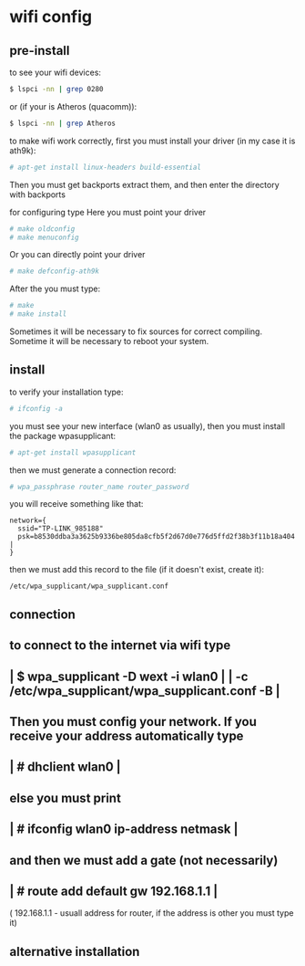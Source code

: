 # wifi config

## pre-install
to see your wifi devices:
```sh
$ lspci -nn | grep 0280
```

or (if your is Atheros (quacomm)):
```sh
$ lspci -nn | grep Atheros
```

to make wifi work correctly, first you must install your driver 
(in my case it is ath9k):
```sh
# apt-get install linux-headers build-essential
```

Then you must get backports
extract them, and then enter the directory with backports
 
for configuring type
Here you must point your driver
```sh
# make oldconfig
# make menuconfig
```

Or you can directly point your driver
```sh
# make defconfig-ath9k
```

After the you must type:
```sh
# make
# make install
```

Sometimes it will be necessary to fix sources for correct compiling.
Sometime it will be necessary to reboot your system.


## install
to verify your installation type:
```sh
# ifconfig -a
```

you must see your new interface (wlan0 as usually),
then you must install the package wpasupplicant:
```sh
# apt-get install wpasupplicant
```

then we must generate a connection record:
```sh
# wpa_passphrase router_name router_password
```

you will receive something like that:
```
network={
  ssid="TP-LINK_985188"	
  psk=b8530ddba3a3625b9336be805da8cfb5f2d67d0e776d5ffd2f38b3f11b18a404	|
}
```

then we must add this record to the file (if it doesn't exist, create it):
```
/etc/wpa_supplicant/wpa_supplicant.conf
```


 connection
 ----------
 
 to connect to the internet via wifi type
 ------------------------------------------------------------------------	
 | $ wpa_supplicant -D wext -i wlan0 					|
 |                  -c /etc/wpa_supplicant/wpa_supplicant.conf -B	|
 ------------------------------------------------------------------------	

 Then you must config your network.
 If you receive your address automatically type
 ------------------------------------------------------------------------	
 | # dhclient wlan0							|
 ------------------------------------------------------------------------

 else you must print
 ------------------------------------------------------------------------
 | # ifconfig wlan0 ip-address netmask					|
 ------------------------------------------------------------------------

 and then we must add a gate (not necessarily)
 ------------------------------------------------------------------------
 | # route add default gw 192.168.1.1					|
 ------------------------------------------------------------------------
 ( 192.168.1.1 - usuall address for router, if the address is other
  you must type it)

 alternative installation
 ------------------------
